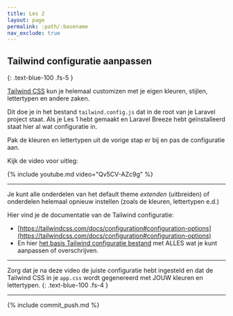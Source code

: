 ```yaml
---
title: Les 2
layout: page
permalink: :path/:basename
nav_exclude: true
---
```


## Tailwind configuratie aanpassen
{: .text-blue-100 .fs-5 }

[Tailwind CSS](https://tailwindcss.com/docs/installation) kun je helemaal customizen met je eigen kleuren, stijlen, lettertypen en andere zaken.

Dit doe je in het bestand `tailwind.config.js` dat in de root van je Laravel project staat.
Als je Les 1 hebt gemaakt en Laravel Breeze hebt geïnstalleerd staat hier al wat configuratie in.

Pak de kleuren en lettertypen uit de vorige stap er bij en pas de configuratie aan.

Kijk de video voor uitleg:

{% include youtube.md video="Qv5CV-AZc9g" %}

---

Je kunt alle onderdelen van het default theme *extenden* (uitbreiden) of onderdelen helemaal opnieuw instellen (zoals de kleuren, lettertypen e.d.)

Hier vind je de documentatie van de Tailwind configuratie:  

- [https://tailwindcss.com/docs/configuration#configuration-options](https://tailwindcss.com/docs/configuration#configuration-options)
- En hier [het basis Tailwind configuratie bestand](https://unpkg.com/browse/tailwindcss@3.0.24/stubs/defaultConfig.stub.js) met ALLES wat je kunt aanpassen of overschrijven.

---

Zorg dat je na deze video de juiste configuratie hebt ingesteld en dat de Tailwind CSS in je `app.css` wordt gegenereerd met JOUW kleuren en lettertypen.
{: .text-blue-100 .fs-4 }

---

{% include commit_push.md %}


